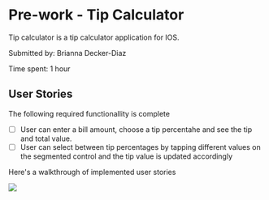 # Pre-work - Tip Calculator

Tip calculator is a tip calculator application for IOS.

Submitted by: Brianna Decker-Diaz

Time spent: 1 hour

## User Stories

The following required functionallity is complete

 * [ ] User can enter a bill amount, choose a tip percentahe and see the tip and total value.
 * [ ] User can select between tip percentages by tapping different values on the segmented control and the tip value is updated accordingly

Here's a walkthrough of implemented user stories

![](Prework-gif.gif)
